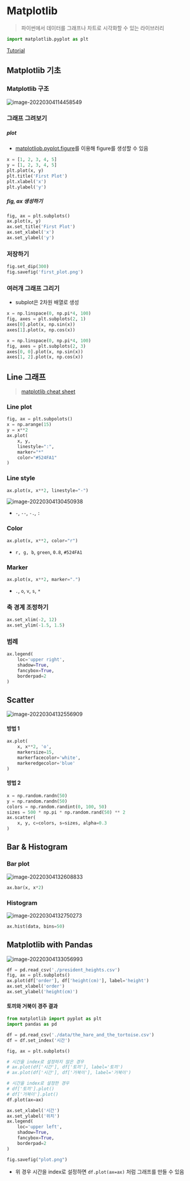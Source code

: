 # Matplotlib

> 파이썬에서 데이터를 그래프나 차트로 시각화할 수 있는 라이브러리

```python
import matplotlib.pyplot as plt
```

[Tutorial](https://wikidocs.net/book/5011)



## Matplotlib 기초

### Matplotlib 구조

![image-20220304114458549](assets\image-20220304114458549.png)



### 그래프 그려보기

##### plot

- [matplotliob.pyplot.figure](https://matplotlib.org/stable/api/_as_gen/matplotlib.pyplot.figure.html#matplotlib.pyplot.figure)를 이용해 figure를 생성할 수 있음

```python
x = [1, 2, 3, 4, 5]
y = [1, 2, 3, 4, 5]
plt.plot(x, y)
plt.title('First Plot')
plt.xlabel('x')
plt.ylabel('y')
```

##### fig, ax 생성하기

```python
fig, ax = plt.subplots()
ax.plot(x, y)
ax.set_title('First Plot')
ax.set_xlabel('x')
ax.set_ylabel('y')
```



### 저장하기

```python
fig.set_dip(300)
fig.savefig('first_plot.png')
```



### 여러개 그래프 그리기

- subplot은 2차원 배열로 생성

```python
x = np.linspace(0, np.pi*4, 100)
fig, axes = plt.subplots(2, 1)
axes[0].plot(x, np.sin(x))
axes[1].plot(x, np.cos(x))
```

```python
x = np.linspace(0, np.pi*4, 100)
fig, axes = plt.subplots(2, 3)
axes[0, 0].plot(x, np.sin(x))
axes[1, 2].plot(x, np.cos(x))
```



## Line 그래프

>[matplotlib cheat sheet](https://matplotlib.org/cheatsheets/_images/cheatsheets-1.png)

### Line plot

```python
fig, ax = plt.subpolots()
x = np.arange(15)
y = x**2
ax.plot(
	x, y, 
    linestyle=":",
    marker="*"
    color="#524FA1"
)
```



### Line style

```python
ax.plot(x, x**2, linestyle="-")
```

![image-20220304130450938](assets\image-20220304130450938.png)

- `-`, `--`, `-.`, `:`



### Color

```python
ax.plot(x, x**2, color="r")
```

- `r, g, b`, `green`, `0.8`, `#524FA1`



### Marker

```python
ax.plot(x, x**2, marker=".")
```

- `.`, `o`, `v`, `s`, `*`



### 축 경계 조정하기

```python
ax.set_xlim(-2, 12)
ax.set_ylim(-1.5, 1.5)
```



### 범례

```python
ax.legend(
	loc='upper right',
    shadow=True,
    fancybox=True,
    borderpad=2
)
```



## Scatter

![image-20220304132556909](assets\image-20220304132556909.png)

#### 방법 1

```python
ax.plot(
	x, x**2, 'o',
    markersize=15,
    markerfacecolor='white',
    markeredgecolor='blue'
)
```

#### 방법 2

```python
x = np.random.randn(50)
y = np.random.randn(50)
colors = np.random.randint(0, 100, 50)
sizes = 500 * np.pi * np.random.rand(50) ** 2
ax.scatter(
	x, y, c=colors, s=sizes, alpha=0.3
)
```



## Bar & Histogram

### Bar plot

![image-20220304132608833](assets\image-20220304132608833.png)

```python
ax.bar(x, x*2)
```



### Histogram

![image-20220304132750273](assets\image-20220304132750273.png)

```python
ax.hist(data, bins=50)
```



## Matplotlib with Pandas

![image-20220304133056993](assets\image-20220304133056993.png)

```python
df = pd.read_csv('./president_heights.csv')
fig, ax = plt.subplots()
ax.plot(df['order'], df['height(cm)'], label='height')
ax.set_xlabel('order')
ax.set_ylabel('height(cm)')
```



#### 토끼와 거북이 경주 결과

```python
from matplotlib import pyplot as plt
import pandas as pd

df = pd.read_csv('./data/the_hare_and_the_tortoise.csv')
df = df.set_index('시간')

fig, ax = plt.subplots()

# 시간을 index로 설정하지 않은 경우
# ax.plot(df['시간'], df['토끼'], label='토끼')
# ax.plot(df['시간'], df['거북이'], label='거북이')

# 시간을 index로 설정한 경우
# df['토끼'].plot()
# df['거북이'].plot()
df.plot(ax=ax)

ax.set_xlabel('시간')
ax.set_ylabel('위치')
ax.legend(
    loc='upper left',
    shadow=True,
    fancybox=True,
    borderpad=2
)

fig.savefig("plot.png")
```

- 위 경우 시간을 index로 설정하면 `df.plot(ax=ax)` 처럼 그래프를 만들 수 있음
